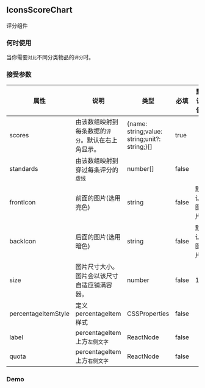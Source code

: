 ## IconsScoreChart

评分组件

### 何时使用

当你需要`对比`不同分类物品的`评分`时。

### 接受参数

| 属性                | 说明                                               | 类型                                          | 必填  | 默认值   |
| ------------------- | -------------------------------------------------- | --------------------------------------------- | ----- | -------- |
| scores              | 由该数组映射到每条数据的`评分`。默认在右上角显示。 | {name: string;value: string;unit?: string;}[] | true  |
| standards           | 由该数组映射到穿过每条评分的`虚线`                 | number[]                                      | false |          |
| frontIcon           | 前面的图片(选用亮色)                               | string                                        | false | 默认图片 |
| backIcon            | 后面的图片(选用暗色)                               | string                                        | false | 默认图片 |
| size                | 图片尺寸大小。图片会以该尺寸自适应铺满容器。       | number                                        | false | 16       |
| percentageItemStyle | 定义 percentageItem 样式                           | CSSProperties                                 | false |
| label               | percentageItem 上方`左侧文字`                      | ReactNode                                     | false |
| quota               | percentageItem 上方`右侧文字`                      | ReactNode                                     | false |

### Demo

<code src="./base.tsx" >
